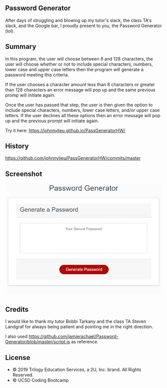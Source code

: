 ## Password Generator
After days of struggling and blowing up my tutor's slack, the class TA's slack, and the Google bar, I proudly present to you, the Password Generator (lol).

## Summary

In this program, the user will choose between 8 and 128 characters, the user will choose whether or not to include special characters, numbers, lower case and upper case letters then the program will generate a password meeting this criteria.

If the user chooses a character amount less than 8 characters or greater than 128 characters an error message will pop up and the same previous promp will initiate again.

Once the user has passed that step, the user is then given the option to include special characters, numbers, lower case letters, and/or upper case letters. If the user declines all these options then an error message will pop up and the previous prompt will initiate again.

Try it here: https://johnnylieu.github.io/PassGeneratorHW/

## History

https://github.com/johnnylieu/PassGeneratorHW/commits/master

## Screenshot

![Password Generator](passwordGenerator.bmp)

## Credits
I would like to thank my tutor Bobbi Tarkany and the class TA Steven Landgraf for always being patient and pointing me in the right direction.

I also used https://github.com/jamierachael/Password-Generator/blob/master/script.js as reference.

## License
 
* © 2019 Trilogy Education Services, a 2U, Inc. brand. All Rights Reserved.
* © UCSD Coding Bootcamp